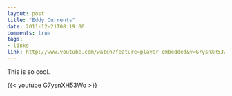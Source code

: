 ```yaml
---
layout: post
title: "Eddy Currents"
date: 2011-12-21T08:19:00
comments: true
tags:
- links
link: http://www.youtube.com/watch?feature=player_embedded&v=G7ysnXH53Wo
---
```

This is so cool. 

{{< youtube G7ysnXH53Wo >}} 
